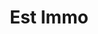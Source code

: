 ---
title: Est Immo
emoji: 🚀
colorFrom: red
colorTo: red
sdk: docker
app_port: 8501
tags:
- streamlit
pinned: false
short_description: Final Project Lead DSL 32
---